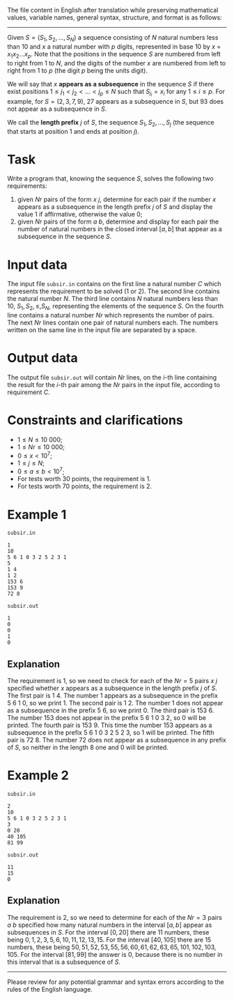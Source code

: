 The file content in English after translation while preserving mathematical values, variable names, general syntax, structure, and format is as follows:

---

Given $S = (S_1, S_2, \dots, S_N$) a sequence consisting of $N$ natural numbers less than $10$ and $x$ a natural number with $p$ digits, represented in base $10$ by $x$ = $x_1 x_2 \dots x_p$. Note that the positions in the sequence $S$ are numbered from left to right from $1$ to $N$, and the digits of the number $x$ are numbered from left to right from $1$ to $p$ (the digit $p$ being the units digit).

We will say that $x$ **appears as a subsequence** in the sequence $S$ if there exist positions $1 \leq j_1 < j_2 < \dots < j_p \leq N$ such that $S_{j_i} = x_i$ for any $1 \leq i \leq p$. For example, for $S=(2,3,7,9)$, $27$ appears as a subsequence in $S$, but $93$ does not appear as a subsequence in $S$.

We call the **length prefix** $j$ of $S$, the sequence $S_1, S_2, \dots, S_j$ (the sequence that starts at position $1$ and ends at position $j$).

# Task

Write a program that, knowing the sequence $S$, solves the following two requirements:
1. given $Nr$ pairs of the form $x \ j$, determine for each pair if the number $x$ appears as a subsequence in the length prefix $j$ of $S$ and display the value $1$ if affirmative, otherwise the value $0$;
2. given $Nr$ pairs of the form $a \ b$, determine and display for each pair the number of natural numbers in the closed interval $[a, b]$ that appear as a subsequence in the sequence $S$.

# Input data

The input file `subsir.in` contains on the first line a natural number $C$ which represents the requirement to be solved ($1$ or $2$). The second line contains the natural number $N$. The third line contains $N$ natural numbers less than $10$, $S_1, S_2, \leq, S_N$, representing the elements of the sequence $S$. On the fourth line contains a natural number $Nr$ which represents the number of pairs. The next $Nr$ lines contain one pair of natural numbers each. The numbers written on the same line in the input file are separated by a space.

# Output data

The output file `subsir.out` will contain $Nr$ lines, on the $i$-th line containing the result for the $i$-th pair among the $Nr$ pairs in the input file, according to requirement $C$.

# Constraints and clarifications

* $1 \leq N \leq 10 \ 000$;
* $1 \leq Nr \leq 10 \ 000$;
* $0 \leq x < 10^7$;
* $1 \leq j \leq N$;
* $0 \leq a \leq b < 10^7$;
* For tests worth $30$ points, the requirement is $1$.
* For tests worth $70$ points, the requirement is $2$.

# Example 1

`subsir.in`
```
1
10
5 6 1 0 3 2 5 2 3 1
5
1 4
1 2
153 6
153 9
72 8
```

`subsir.out`
```
1
0
0
1
0
```

## Explanation

The requirement is $1$, so we need to check for each of the $Nr=5$ pairs $x \ j$ specified whether $x$ appears as a subsequence in the length prefix $j$ of $S$.
The first pair is $1 \ 4$. The number $1$ appears as a subsequence in the prefix $5 \ 6 \ 1 \ 0$, so we print $1$.
The second pair is $1 \ 2$. The number $1$ does not appear as a subsequence in the prefix $5 \ 6$, so we print $0$.
The third pair is $153 \ 6$. The number $153$ does not appear in the prefix $5 \ 6 \ 1 \ 0 \ 3 \ 2$, so $0$ will be printed.
The fourth pair is $153 \ 9$. This time the number $153$ appears as a subsequence in the prefix $5 \ 6 \ 1 \ 0 \ 3 \ 2 \ 5 \ 2 \ 3$, so $1$ will be printed.
The fifth pair is $72 \ 8$. The number $72$ does not appear as a subsequence in any prefix of $S$, so neither in the length $8$ one and $0$ will be printed.

# Example 2

`subsir.in`
```
2
10
5 6 1 0 3 2 5 2 3 1
3
0 20
40 105
81 99
```

`subsir.out`
```
11
15
0
```

## Explanation

The requirement is $2$, so we need to determine for each of the $Nr = 3$ pairs $a \ b$ specified how many natural numbers in the interval $[a, b]$ appear as subsequences in $S$.
For the interval $[0, 20]$ there are $11$ numbers, these being $0, 1, 2, 3, 5, 6, 10, 11, 12, 13, 15$.
For the interval $[40, 105]$ there are $15$ numbers, these being $50, 51, 52, 53, 55, 56, 60, 61, 62, 63, 65, 101, 102, 103, 105$.
For the interval $[81, 99]$ the answer is $0$, because there is no number in this interval that is a subsequence of $S$.

---

Please review for any potential grammar and syntax errors according to the rules of the English language.
